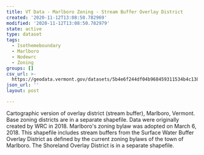 ```yaml
---
title: VT Data - Marlboro Zoning - Stream Buffer Overlay District
created: '2020-11-12T13:08:50.782969'
modified: '2020-11-12T13:08:50.782979'
state: active
type: dataset
tags:
  - Isothemeboundary
  - Marlboro
  - Nodewrc
  - Zoning
groups: []
csv_url: >-
  https://geodata.vermont.gov/datasets/5b4e6f244df04b968459311534b4c138_0.csv?outSR=%7B%22latestWkid%22%3A3857%2C%22wkid%22%3A102100%7D
json_url: ''
layout: post

---
```

<DIV STYLE="text-align:Left;"><DIV><DIV><P><SPAN>Cartographic version of overlay district (stream buffer), Marlboro, Vermont. Base zoning districts are in a separate shapefile. Data were originally created by WRC in 2018. Marlboro's zoning bylaw was adopted on March 6, 2018. This shapefile includes stream buffers from the Surface Water Buffer Overlay District as defined by the current zoning bylaws of the town of Marlboro. The Shoreland Overlay District is in a separate shapefile.</SPAN></P></DIV></DIV></DIV>
